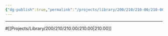 ```yaml
---
{"dg-publish":true,"permalink":"/projects/library/200/210/210-00/210-00/","noteIcon":"0","created":"2024-02-05T10:37:05.987+09:00","updated":"2024-02-23T00:54:29.951+09:00"}
---
```

---
#[[Projects/Library/200/210/210.00/210.00\|210.00]]


